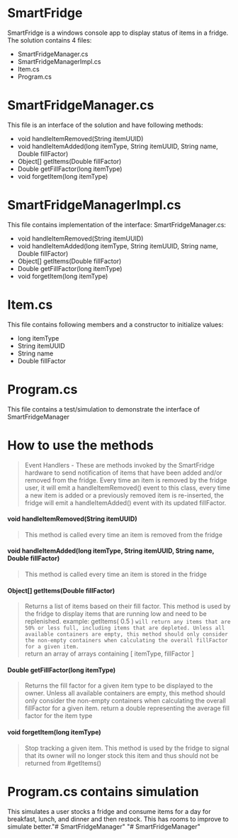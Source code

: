 # SmartFridge

SmartFridge is a windows console app to display status of items in a fridge.
The solution contains 4 files:
  - SmartFridgeManager.cs
  - SmartFridgeManagerImpl.cs
  - Item.cs
  - Program.cs

# SmartFridgeManager.cs
This file is an interface of the solution and have following methods:
  - void handleItemRemoved(String itemUUID)
  - void handleItemAdded(long itemType, String itemUUID, String name, Double fillFactor)
  - Object[] getItems(Double fillFactor)
  - Double getFillFactor(long itemType)
  - void forgetItem(long itemType)
    
# SmartFridgeManagerImpl.cs
This file contains implementation of the interface: SmartFridgeManager.cs:
  - void handleItemRemoved(String itemUUID)
  - void handleItemAdded(long itemType, String itemUUID, String name, Double fillFactor)
  - Object[] getItems(Double fillFactor)
  - Double getFillFactor(long itemType)
  - void forgetItem(long itemType)

# Item.cs
This file contains following members and a constructor  to initialize values:
  - long itemType
  - String itemUUID
  - String name
  - Double fillFactor

# Program.cs
This file contains a test/simulation to demonstrate the interface of SmartFridgeManager

# How to use the methods
> Event Handlers - These are methods invoked by the SmartFridge hardware to send notification of items that have been added and/or removed from the fridge. Every time an item is removed by the fridge user, it will emit a handleItemRemoved() event to this class, every time a new item is added or a previously removed item is re-inserted, the fridge will emit a handleItemAdded() event with its updated fillFactor.
#### void handleItemRemoved(String itemUUID)
> This method is called every time an item is removed from the fridge        
#### void handleItemAdded(long itemType, String itemUUID, String name, Double fillFactor)
> This method is called every time an item is stored in the fridge
#### Object[] getItems(Double fillFactor)
> Returns a list of items based on their fill factor. This method is used by the fridge to display items that are running low and need to be replenished.
        example:
            getItems( 0.5 )
            ``will return any items that are 50% or less full, including
                                 items that are depleted. Unless all available containers are
                                empty, this method should only consider the non-empty containers
                                when calculating the overall fillFactor for a given item.``  
    return an array of arrays containing [ itemType, fillFactor ]
#### Double getFillFactor(long itemType)
> Returns the fill factor for a given item type to be displayed to the owner. Unless all available containers are empty, this method should only consider the non-empty containers when calculating the overall fillFactor for a given item.
    return a double representing the average fill factor for the item type
#### void forgetItem(long itemType)
> Stop tracking a given item. This method is used by the fridge to signal that its owner will no longer stock this item and thus should not be returned from #getItems()

# Program.cs contains simulation
This simulates a user stocks a fridge and consume items for a day for breakfast, lunch, and dinner and then restock.
This has rooms to improve to simulate better."# SmartFridgeManager" 
"# SmartFridgeManager" 
